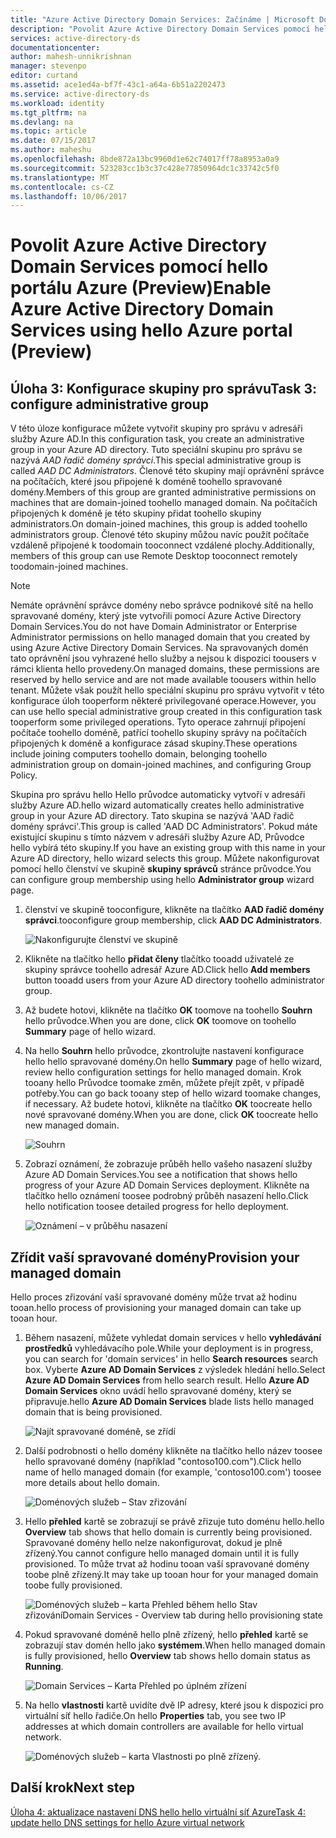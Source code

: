 ```yaml
---
title: "Azure Active Directory Domain Services: Začínáme | Microsoft Docs"
description: "Povolit Azure Active Directory Domain Services pomocí hello portálu Azure (Preview)"
services: active-directory-ds
documentationcenter: 
author: mahesh-unnikrishnan
manager: stevenpo
editor: curtand
ms.assetid: ace1ed4a-bf7f-43c1-a64a-6b51a2202473
ms.service: active-directory-ds
ms.workload: identity
ms.tgt_pltfrm: na
ms.devlang: na
ms.topic: article
ms.date: 07/15/2017
ms.author: maheshu
ms.openlocfilehash: 8bde872a13bc9960d1e62c74017ff78a8953a0a9
ms.sourcegitcommit: 523283cc1b3c37c428e77850964dc1c33742c5f0
ms.translationtype: MT
ms.contentlocale: cs-CZ
ms.lasthandoff: 10/06/2017
---
```

# <a name="enable-azure-active-directory-domain-services-using-hello-azure-portal-preview"></a><span data-ttu-id="da897-103">Povolit Azure Active Directory Domain Services pomocí hello portálu Azure (Preview)</span><span class="sxs-lookup"><span data-stu-id="da897-103">Enable Azure Active Directory Domain Services using hello Azure portal (Preview)</span></span>


## <a name="task-3-configure-administrative-group"></a><span data-ttu-id="da897-104">Úloha 3: Konfigurace skupiny pro správu</span><span class="sxs-lookup"><span data-stu-id="da897-104">Task 3: configure administrative group</span></span>
<span data-ttu-id="da897-105">V této úloze konfigurace můžete vytvořit skupiny pro správu v adresáři služby Azure AD.</span><span class="sxs-lookup"><span data-stu-id="da897-105">In this configuration task, you create an administrative group in your Azure AD directory.</span></span> <span data-ttu-id="da897-106">Tuto speciální skupinu pro správu se nazývá *AAD řadič domény správci*.</span><span class="sxs-lookup"><span data-stu-id="da897-106">This special administrative group is called *AAD DC Administrators*.</span></span> <span data-ttu-id="da897-107">Členové této skupiny mají oprávnění správce na počítačích, které jsou připojené k doméně toohello spravované domény.</span><span class="sxs-lookup"><span data-stu-id="da897-107">Members of this group are granted administrative permissions on machines that are domain-joined toohello managed domain.</span></span> <span data-ttu-id="da897-108">Na počítačích připojených k doméně je této skupiny přidat toohello skupiny administrators.</span><span class="sxs-lookup"><span data-stu-id="da897-108">On domain-joined machines, this group is added toohello administrators group.</span></span> <span data-ttu-id="da897-109">Členové této skupiny můžou navíc použít počítače vzdáleně připojené k toodomain tooconnect vzdálené plochy.</span><span class="sxs-lookup"><span data-stu-id="da897-109">Additionally, members of this group can use Remote Desktop tooconnect remotely toodomain-joined machines.</span></span>

> [!NOTE]
> <span data-ttu-id="da897-110">Nemáte oprávnění správce domény nebo správce podnikové sítě na hello spravované domény, který jste vytvořili pomocí Azure Active Directory Domain Services.</span><span class="sxs-lookup"><span data-stu-id="da897-110">You do not have Domain Administrator or Enterprise Administrator permissions on hello managed domain that you created by using Azure Active Directory Domain Services.</span></span> <span data-ttu-id="da897-111">Na spravovaných domén tato oprávnění jsou vyhrazené hello služby a nejsou k dispozici toousers v rámci klienta hello provedeny.</span><span class="sxs-lookup"><span data-stu-id="da897-111">On managed domains, these permissions are reserved by hello service and are not made available toousers within hello tenant.</span></span> <span data-ttu-id="da897-112">Můžete však použít hello speciální skupinu pro správu vytvořit v této konfigurace úloh tooperform některé privilegované operace.</span><span class="sxs-lookup"><span data-stu-id="da897-112">However, you can use hello special administrative group created in this configuration task tooperform some privileged operations.</span></span> <span data-ttu-id="da897-113">Tyto operace zahrnují připojení počítače toohello doméně, patřící toohello skupiny správy na počítačích připojených k doméně a konfigurace zásad skupiny.</span><span class="sxs-lookup"><span data-stu-id="da897-113">These operations include joining computers toohello domain, belonging toohello administration group on domain-joined machines, and configuring Group Policy.</span></span>
>

<span data-ttu-id="da897-114">Skupina pro správu hello Hello průvodce automaticky vytvoří v adresáři služby Azure AD.</span><span class="sxs-lookup"><span data-stu-id="da897-114">hello wizard automatically creates hello administrative group in your Azure AD directory.</span></span> <span data-ttu-id="da897-115">Tato skupina se nazývá 'AAD řadič domény správci'.</span><span class="sxs-lookup"><span data-stu-id="da897-115">This group is called 'AAD DC Administrators'.</span></span> <span data-ttu-id="da897-116">Pokud máte existující skupinu s tímto názvem v adresáři služby Azure AD, Průvodce hello vybírá této skupiny.</span><span class="sxs-lookup"><span data-stu-id="da897-116">If you have an existing group with this name in your Azure AD directory, hello wizard selects this group.</span></span> <span data-ttu-id="da897-117">Můžete nakonfigurovat pomocí hello členství ve skupině **skupiny správců** stránce průvodce.</span><span class="sxs-lookup"><span data-stu-id="da897-117">You can configure group membership using hello **Administrator group** wizard page.</span></span>

1. <span data-ttu-id="da897-118">členství ve skupině tooconfigure, klikněte na tlačítko **AAD řadič domény správci**.</span><span class="sxs-lookup"><span data-stu-id="da897-118">tooconfigure group membership, click **AAD DC Administrators**.</span></span>

    ![Nakonfigurujte členství ve skupině](./media/getting-started/domain-services-blade-admingroup.png)

2. <span data-ttu-id="da897-120">Klikněte na tlačítko hello **přidat členy** tlačítko tooadd uživatelé ze skupiny správce toohello adresář Azure AD.</span><span class="sxs-lookup"><span data-stu-id="da897-120">Click hello **Add members** button tooadd users from your Azure AD directory toohello administrator group.</span></span>

3. <span data-ttu-id="da897-121">Až budete hotovi, klikněte na tlačítko **OK** toomove na toohello **Souhrn** hello průvodce.</span><span class="sxs-lookup"><span data-stu-id="da897-121">When you are done, click **OK** toomove on toohello **Summary** page of hello wizard.</span></span>

4. <span data-ttu-id="da897-122">Na hello **Souhrn** hello průvodce, zkontrolujte nastavení konfigurace hello hello spravované domény.</span><span class="sxs-lookup"><span data-stu-id="da897-122">On hello **Summary** page of hello wizard, review hello configuration settings for hello managed domain.</span></span> <span data-ttu-id="da897-123">Krok tooany hello Průvodce toomake změn, můžete přejít zpět, v případě potřeby.</span><span class="sxs-lookup"><span data-stu-id="da897-123">You can go back tooany step of hello wizard toomake changes, if necessary.</span></span> <span data-ttu-id="da897-124">Až budete hotovi, klikněte na tlačítko **OK** toocreate hello nové spravované domény.</span><span class="sxs-lookup"><span data-stu-id="da897-124">When you are done, click **OK** toocreate hello new managed domain.</span></span>

    ![Souhrn](./media/getting-started/domain-services-blade-summary.png)

5. <span data-ttu-id="da897-126">Zobrazí oznámení, že zobrazuje průběh hello vašeho nasazení služby Azure AD Domain Services.</span><span class="sxs-lookup"><span data-stu-id="da897-126">You see a notification that shows hello progress of your Azure AD Domain Services deployment.</span></span> <span data-ttu-id="da897-127">Klikněte na tlačítko hello oznámení toosee podrobný průběh nasazení hello.</span><span class="sxs-lookup"><span data-stu-id="da897-127">Click hello notification toosee detailed progress for hello deployment.</span></span>

    ![Oznámení – v průběhu nasazení](./media/getting-started/domain-services-blade-deployment-in-progress.png)


## <a name="provision-your-managed-domain"></a><span data-ttu-id="da897-129">Zřídit vaší spravované domény</span><span class="sxs-lookup"><span data-stu-id="da897-129">Provision your managed domain</span></span>
<span data-ttu-id="da897-130">Hello proces zřizování vaší spravované domény může trvat až hodinu tooan.</span><span class="sxs-lookup"><span data-stu-id="da897-130">hello process of provisioning your managed domain can take up tooan hour.</span></span>

1. <span data-ttu-id="da897-131">Během nasazení, můžete vyhledat domain services v hello **vyhledávání prostředků** vyhledávacího pole.</span><span class="sxs-lookup"><span data-stu-id="da897-131">While your deployment is in progress, you can search for 'domain services' in hello **Search resources** search box.</span></span> <span data-ttu-id="da897-132">Vyberte **Azure AD Domain Services** z výsledek hledání hello.</span><span class="sxs-lookup"><span data-stu-id="da897-132">Select **Azure AD Domain Services** from hello search result.</span></span> <span data-ttu-id="da897-133">Hello **Azure AD Domain Services** okno uvádí hello spravované domény, který se připravuje.</span><span class="sxs-lookup"><span data-stu-id="da897-133">hello **Azure AD Domain Services** blade lists hello managed domain that is being provisioned.</span></span>

    ![Najít spravované doméně, se zřídí](./media/getting-started/domain-services-provisioning-state-find-resource.png)

2. <span data-ttu-id="da897-135">Další podrobnosti o hello domény klikněte na tlačítko hello název toosee hello spravované domény (například "contoso100.com").</span><span class="sxs-lookup"><span data-stu-id="da897-135">Click hello name of hello managed domain (for example, 'contoso100.com') toosee more details about hello domain.</span></span>

    ![Doménových služeb – Stav zřizování](./media/getting-started/domain-services-provisioning-state.png)

3. <span data-ttu-id="da897-137">Hello **přehled** kartě se zobrazují se právě zřizuje tuto doménu hello.</span><span class="sxs-lookup"><span data-stu-id="da897-137">hello **Overview** tab shows that hello domain is currently being provisioned.</span></span> <span data-ttu-id="da897-138">Spravované domény hello nelze nakonfigurovat, dokud je plně zřízený.</span><span class="sxs-lookup"><span data-stu-id="da897-138">You cannot configure hello managed domain until it is fully provisioned.</span></span> <span data-ttu-id="da897-139">To může trvat až hodinu tooan vaší spravované domény toobe plně zřízený.</span><span class="sxs-lookup"><span data-stu-id="da897-139">It may take up tooan hour for your managed domain toobe fully provisioned.</span></span>

    ![<span data-ttu-id="da897-140">Doménových služeb – karta Přehled během hello Stav zřizování</span><span class="sxs-lookup"><span data-stu-id="da897-140">Domain Services - Overview tab during hello provisioning state</span></span> ](./media/getting-started/domain-services-provisioning-state-details.png)

4. <span data-ttu-id="da897-141">Pokud spravované doméně hello plně zřízený, hello **přehled** kartě se zobrazují stav domén hello jako **systémem**.</span><span class="sxs-lookup"><span data-stu-id="da897-141">When hello managed domain is fully provisioned, hello **Overview** tab shows hello domain status as **Running**.</span></span>

    ![Domain Services – Karta Přehled po úplném zřízení](./media/getting-started/domain-services-provisioned.png)

5. <span data-ttu-id="da897-143">Na hello **vlastnosti** kartě uvidíte dvě IP adresy, které jsou k dispozici pro virtuální síť hello řadiče.</span><span class="sxs-lookup"><span data-stu-id="da897-143">On hello **Properties** tab, you see two IP addresses at which domain controllers are available for hello virtual network.</span></span>

    ![Doménových služeb – karta Vlastnosti po plně zřízený.](./media/getting-started/domain-services-provisioned-properties.png)


## <a name="next-step"></a><span data-ttu-id="da897-145">Další krok</span><span class="sxs-lookup"><span data-stu-id="da897-145">Next step</span></span>
[<span data-ttu-id="da897-146">Úloha 4: aktualizace nastavení DNS hello hello virtuální síť Azure</span><span class="sxs-lookup"><span data-stu-id="da897-146">Task 4: update hello DNS settings for hello Azure virtual network</span></span>](active-directory-ds-getting-started-dns.md)
